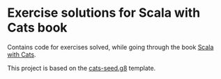 # Exercise solutions for Scala with Cats book

Contains code for exercises solved, while going through the book [Scala with Cats](https://underscore.io/books/scala-with-cats/).

This project is based on the [cats-seed.g8](https://github.com/dkim/cats-seed.g8) template.
